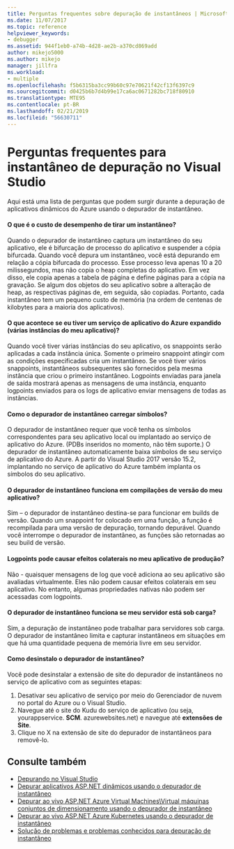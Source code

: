 ```yaml
---
title: Perguntas frequentes sobre depuração de instantâneos | Microsoft Docs
ms.date: 11/07/2017
ms.topic: reference
helpviewer_keywords:
- debugger
ms.assetid: 944f1eb0-a74b-4d28-ae2b-a370cd869add
author: mikejo5000
ms.author: mikejo
manager: jillfra
ms.workload:
- multiple
ms.openlocfilehash: f5b6315ba3cc99b60c97e70621f42cf13f6397c9
ms.sourcegitcommit: d0425b6b7d4b99e17ca6ac0671282bc718f80910
ms.translationtype: MTE95
ms.contentlocale: pt-BR
ms.lasthandoff: 02/21/2019
ms.locfileid: "56630711"
---
```

# <a name="frequently-asked-questions-for-snapshot-debugging-in-visual-studio"></a>Perguntas frequentes para instantâneo de depuração no Visual Studio

Aqui está uma lista de perguntas que podem surgir durante a depuração de aplicativos dinâmicos do Azure usando o depurador de instantâneo.

#### <a name="what-is-the-performance-cost-of-taking-a-snapshot"></a>O que é o custo de desempenho de tirar um instantâneo?

Quando o depurador de instantâneo captura um instantâneo do seu aplicativo, ele é bifurcação de processo do aplicativo e suspender a cópia bifurcada. Quando você depura um instantâneo, você está depurando em relação a cópia bifurcada do processo. Esse processo leva apenas 10 a 20 milissegundos, mas não copia o heap completas do aplicativo. Em vez disso, ele copia apenas a tabela de página e define páginas para a cópia na gravação. Se algum dos objetos do seu aplicativo sobre a alteração de heap, as respectivas páginas de, em seguida, são copiadas. Portanto, cada instantâneo tem um pequeno custo de memória (na ordem de centenas de kilobytes para a maioria dos aplicativos).

#### <a name="what-happens-if-i-have-a-scaled-out-azure-app-service-multiple-instances-of-my-app"></a>O que acontece se eu tiver um serviço de aplicativo do Azure expandido (várias instâncias do meu aplicativo)?

Quando você tiver várias instâncias do seu aplicativo, os snappoints serão aplicadas a cada instância única. Somente o primeiro snappoint atingir com as condições especificadas cria um instantâneo. Se você tiver vários snappoints, instantâneos subsequentes são fornecidos pela mesma instância que criou o primeiro instantâneo. Logpoints enviadas para janela de saída mostrará apenas as mensagens de uma instância, enquanto logpoints enviados para os logs de aplicativo enviar mensagens de todas as instâncias.

#### <a name="how-does-the-snapshot-debugger-load-symbols"></a>Como o depurador de instantâneo carregar símbolos?

O depurador de instantâneo requer que você tenha os símbolos correspondentes para seu aplicativo local ou implantado ao serviço de aplicativo do Azure. (PDBs inseridos no momento, não têm suporte.) O depurador de instantâneo automaticamente baixa símbolos de seu serviço de aplicativo do Azure. A partir do Visual Studio 2017 versão 15.2, implantando no serviço de aplicativo do Azure também implanta os símbolos do seu aplicativo.

#### <a name="does-the-snapshot-debugger-work-against-release-builds-of-my-application"></a>O depurador de instantâneo funciona em compilações de versão do meu aplicativo?

Sim – o depurador de instantâneo destina-se para funcionar em builds de versão. Quando um snappoint for colocado em uma função, a função é recompilada para uma versão de depuração, tornando depurável. Quando você interrompe o depurador de instantâneo, as funções são retornadas ao seu build de versão.

#### <a name="can-logpoints-cause-side-effects-in-my-production-application"></a>Logpoints pode causar efeitos colaterais no meu aplicativo de produção?

Não - quaisquer mensagens de log que você adiciona ao seu aplicativo são avaliadas virtualmente. Eles não podem causar efeitos colaterais em seu aplicativo. No entanto, algumas propriedades nativas não podem ser acessadas com logpoints.

#### <a name="does-the-snapshot-debugger-work-if-my-server-is-under-load"></a>O depurador de instantâneo funciona se meu servidor está sob carga?

Sim, a depuração de instantâneo pode trabalhar para servidores sob carga. O depurador de instantâneo limita e capturar instantâneos em situações em que há uma quantidade pequena de memória livre em seu servidor.

#### <a name="how-do-i-uninstall-the-snapshot-debugger"></a>Como desinstalo o depurador de instantâneo?

Você pode desinstalar a extensão de site do depurador de instantâneos no serviço de aplicativo com as seguintes etapas:

1. Desativar seu aplicativo de serviço por meio do Gerenciador de nuvem no portal do Azure ou o Visual Studio.
1. Navegue até o site do Kudu do serviço de aplicativo (ou seja, yourappservice. **SCM**. azurewebsites.net) e navegue até **extensões de Site**.
1. Clique no X na extensão de site do depurador de instantâneos para removê-lo.

## <a name="see-also"></a>Consulte também

- [Depurando no Visual Studio](../debugger/index.md)
- [Depurar aplicativos ASP.NET dinâmicos usando o depurador de instantâneo](../debugger/debug-live-azure-applications.md)
- [Depurar ao vivo ASP.NET Azure Virtual Machines\Virtual máquinas conjuntos de dimensionamento usando o depurador de instantâneo](../debugger/debug-live-azure-virtual-machines.md)
- [Depurar ao vivo ASP.NET Azure Kubernetes usando o depurador de instantâneo](../debugger/debug-live-azure-kubernetes.md)
- [Solução de problemas e problemas conhecidos para depuração de instantâneo](../debugger/debug-live-azure-apps-troubleshooting.md)